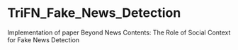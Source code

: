# TriFN_Fake_News_Detection
Implementation of paper Beyond News Contents: The Role of Social Context for Fake News Detection
